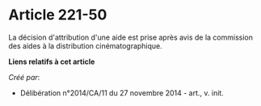 # Article 221-50

La décision d'attribution d'une aide est prise après avis de la commission des aides à la distribution cinématographique.

**Liens relatifs à cet article**

_Créé par_:

  - Délibération n°2014/CA/11 du 27 novembre 2014 - art., v. init.

